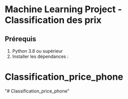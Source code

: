 # Machine Learning Project - Classification des prix

## Prérequis
1. Python 3.8 ou supérieur
2. Installer les dépendances :
# Classification_price_phone
"# Classification_price_phone" 
